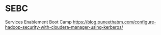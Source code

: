 # SEBC
Services Enablement Boot Camp
https://blog.puneethabm.com/configure-hadoop-security-with-cloudera-manager-using-kerberos/